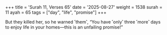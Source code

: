 +++
title = 'Surah 11, Verses 65'
date = '2025-08-27'
weight = 1538
surah = 11
ayah = 65
tags = ["day", "life", "promise"]
+++

But they killed her, so he warned ˹them˺, “You have ˹only˺ three ˹more˺ days to enjoy life in your homes—this is an unfailing promise!”